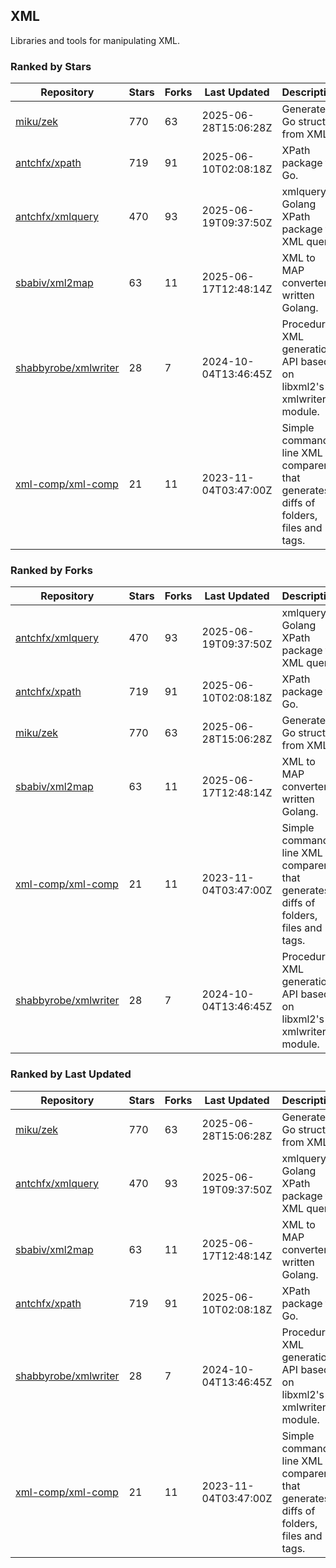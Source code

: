 ## XML

Libraries and tools for manipulating XML.

### Ranked by Stars

| Repository | Stars | Forks | Last Updated | Description | 
|------------|-------|-------|--------------|-------------|
| [miku/zek](https://github.com/miku/zek) | 770 | 63 | 2025-06-28T15:06:28Z |  Generate a Go struct from XML. |
| [antchfx/xpath](https://github.com/antchfx/xpath) | 719 | 91 | 2025-06-10T02:08:18Z |  XPath package for Go. |
| [antchfx/xmlquery](https://github.com/antchfx/xmlquery) | 470 | 93 | 2025-06-19T09:37:50Z |  xmlquery is Golang XPath package for XML query. |
| [sbabiv/xml2map](https://github.com/sbabiv/xml2map) | 63 | 11 | 2025-06-17T12:48:14Z |  XML to MAP converter written Golang. |
| [shabbyrobe/xmlwriter](https://github.com/shabbyrobe/xmlwriter) | 28 | 7 | 2024-10-04T13:46:45Z |  Procedural XML generation API based on libxml2's xmlwriter module. |
| [xml-comp/xml-comp](https://github.com/xml-comp/xml-comp) | 21 | 11 | 2023-11-04T03:47:00Z |  Simple command line XML comparer that generates diffs of folders, files and tags. |

### Ranked by Forks

| Repository | Stars | Forks | Last Updated | Description | 
|------------|-------|-------|--------------|-------------|
| [antchfx/xmlquery](https://github.com/antchfx/xmlquery) | 470 | 93 | 2025-06-19T09:37:50Z |  xmlquery is Golang XPath package for XML query. |
| [antchfx/xpath](https://github.com/antchfx/xpath) | 719 | 91 | 2025-06-10T02:08:18Z |  XPath package for Go. |
| [miku/zek](https://github.com/miku/zek) | 770 | 63 | 2025-06-28T15:06:28Z |  Generate a Go struct from XML. |
| [sbabiv/xml2map](https://github.com/sbabiv/xml2map) | 63 | 11 | 2025-06-17T12:48:14Z |  XML to MAP converter written Golang. |
| [xml-comp/xml-comp](https://github.com/xml-comp/xml-comp) | 21 | 11 | 2023-11-04T03:47:00Z |  Simple command line XML comparer that generates diffs of folders, files and tags. |
| [shabbyrobe/xmlwriter](https://github.com/shabbyrobe/xmlwriter) | 28 | 7 | 2024-10-04T13:46:45Z |  Procedural XML generation API based on libxml2's xmlwriter module. |

### Ranked by Last Updated

| Repository | Stars | Forks | Last Updated | Description | 
|------------|-------|-------|--------------|-------------|
| [miku/zek](https://github.com/miku/zek) | 770 | 63 | 2025-06-28T15:06:28Z |  Generate a Go struct from XML. |
| [antchfx/xmlquery](https://github.com/antchfx/xmlquery) | 470 | 93 | 2025-06-19T09:37:50Z |  xmlquery is Golang XPath package for XML query. |
| [sbabiv/xml2map](https://github.com/sbabiv/xml2map) | 63 | 11 | 2025-06-17T12:48:14Z |  XML to MAP converter written Golang. |
| [antchfx/xpath](https://github.com/antchfx/xpath) | 719 | 91 | 2025-06-10T02:08:18Z |  XPath package for Go. |
| [shabbyrobe/xmlwriter](https://github.com/shabbyrobe/xmlwriter) | 28 | 7 | 2024-10-04T13:46:45Z |  Procedural XML generation API based on libxml2's xmlwriter module. |
| [xml-comp/xml-comp](https://github.com/xml-comp/xml-comp) | 21 | 11 | 2023-11-04T03:47:00Z |  Simple command line XML comparer that generates diffs of folders, files and tags. |

